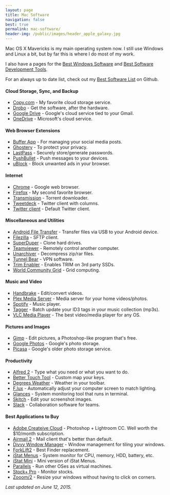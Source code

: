 ```yaml
---
layout: page
title: Mac Software
navigation: false
best: true
permalink: mac-software/
header-img: /public/images/header_apple_galaxy.jpg
---
```


Mac OS X Mavericks is my main operating system now. I still use Windows and Linux a bit, but by far this is where I do most of my work.

I also have a pages for the <a href="/best/windows-software/">Best Windows Software</a> and <a href="/best/software-development-tools/">Best Software Development Tools</a>.

For an always up to date list, check out my [Best Software List](https://github.com/sunpech/best_software_list) on Github.

#### Cloud Storage, Sync, and Backup

* [Copy.com](https://copy.com/?r=1u9vhV) - My favorite cloud storage service.
* [Drobo](http://www.drobo.com/) - Get the software, after the hardware.
* [Google Drive](https://drive.google.com/) - Google's cloud service tied to your Gmail.
* [OneDrive](https://onedrive.live.com/?invref=e8e0c21396a27dc4&invsrc=90) - Microsoft's cloud service.

#### Web Browser Extensions

* [Buffer App](https://buffer.com/extras) - For managing your social media posts.
* [Ghostery](https://www.ghostery.com/en/) - To protect your privacy.
* [LastPass](https://lastpass.com/f?3306226) - Securely store/generate passwords.
* [PushBullet](https://www.pushbullet.com/) - Push messages to your devices.
* [uBlock](https://www.ublock.org/) - Block unwanted ads in your browser.

#### Internet

* [Chrome](http://www.google.com/chrome) - Google web browser.
* [Firefox](http://www.mozilla.org/en-US/firefox/new/) - My second favorite browser.
* [Transmission](http://www.transmissionbt.com/download/) - Torrent downloader.
* [Tweetdeck](https://about.twitter.com/products/tweetdeck) - Twitter client with columns.
* [Twitter client](https://itunes.apple.com/us/app/twitter/id409789998?mt=12) - Default Twitter client.

#### Miscellaneous and Utilities

* [Android File Transfer](http://www.android.com/filetransfer/) - Transfer files via USB to your Android device.
* [Filezilla](http://filezilla-project.org/) - SFTP client.
* [SuperDuper](http://www.shirt-pocket.com/SuperDuper/SuperDuperDescription.html) - Clone hard drives.
* [Teamviewer](http://www.teamviewer.com/en/index.aspx) - Remotely control another computer.
* [Unarchiver](https://itunes.apple.com/us/app/the-unarchiver/id425424353?mt=12) - Decompress zip/rar files.
* [Tunnel Bear](http://www.tunnelbear.com/) - VPN software.
* [Trim Enabler](http://www.groths.org/) - Enables TRIM on 3rd party SSDs.
* [World Community Grid](http://www.worldcommunitygrid.org/) - Grid computing.

#### Music and Video

* [Handbrake](http://handbrake.fr/) - Edit/convert videos.
* [Plex Media Server](https://plex.tv/) - Media server for your home videos/photos.
* [Spotify](http://www.spotify.com/) - Music player.
* [Tagger](http://www.macupdate.com/app/mac/41285/tagger) - Batch update your ID3 tags in your music collection (mp3s).
* [VLC Media Player](http://www.videolan.org/vlc/) - The best video/media player for any OS.

#### Pictures and Images

* [Gimp](http://www.gimp.org/) - Edit pictures, a Photoshop-like program that's free.
* [Google Photos](https://photos.google.com/apps) - Google's photo storage.
* [Picasa](http://picasa.google.com/) - Google's older photo storage service.

#### Productivity

* [Alfred 2](http://www.alfredapp.com/) - Type what you need or what you want to do.
* [Better Touch Tool](http://www.bettertouchtool.net/) - Custom map your keys.
* [Degrees Weather](https://itunes.apple.com/us/app/degrees-weather/id430173763?mt=12) - Weather in your toolbar.
* [F.lux](http://stereopsis.com/flux/) - Automatically adjust your computer screen to match lighting.
* [Glances](https://github.com/nicolargo/glances) - System monitoring tool that runs in terminal.
* [Skitch](https://evernote.com/skitch/) - Edit your screenshot images.
* [Slack](https://slack.com/) - Collaboration software for teams.

#### Best Applications to Buy

* [Adobe Createive Cloud](http://www.adobe.com/creativecloud.html) - Photoshop + Lightroom CC. Well worth the $10/month subscription.
* [Airmail 2](https://itunes.apple.com/us/app/airmail-2.1/id918858936?mt=12) - Mail client that's better than default.
* [Divvy Window Manager](https://itunes.apple.com/us/app/divvy-window-manager/id413857545?mt=12) - Window management for tiling your windows.
* [ForkLift2](https://itunes.apple.com/us/app/forklift-file-manager-ftp/id412448059?mt=12) - Best Finder replacement.
* [iStat Menus](http://bjango.com/mac/istatmenus/) - System monitor for CPU, memory, HDD, battery, etc.
* [iStat Mini](https://itunes.apple.com/us/app/istat-mini/id927292435?mt=12) - Mini version of iStat Menus.
* [Parallels](http://www.parallels.com/) - Run other OSes as virtual machines.
* [Stock+ Pro](https://itunes.apple.com/us/app/stock-+-pro/id534067900?mt=12) - Monitor stocks.
* [Zooom/2](http://coderage-software.com/zooom/index_green/index.html) - Resize your windows without having to click on corners.

<i>Last updated on June 12, 2015.</i>

